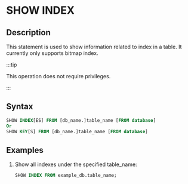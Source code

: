 ---
---

# SHOW INDEX

## Description

This statement is used to show information related to index in a table. It currently only supports bitmap index.

:::tip

This operation does not require privileges.

:::

## Syntax

```sql
SHOW INDEX[ES] FROM [db_name.]table_name [FROM database]
Or
SHOW KEY[S] FROM [db_name.]table_name [FROM database]
```

## Examples

1. Show all indexes under the specified table_name:

    ```sql
    SHOW INDEX FROM example_db.table_name;
    ```
